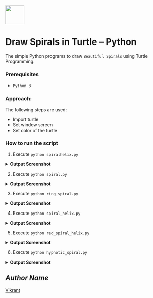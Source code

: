 <div align="">
  <img height="60" src="https://user-images.githubusercontent.com/85709371/153715486-5da59ace-7f32-4f79-a365-318102feed51.png">
</div>

# Draw Spirals in Turtle – Python
The simple Python programs to draw `Beautiful Spirals` using Turtle Programming.

### Prerequisites
- `Python 3`

### Approach:
The following steps are used:
- Import turtle
- Set window screen
- Set color of the turtle

### How to run the script
1. Execute `python spiralhelix.py`
<details><summary><b>Output Screenshot</b></summary>
  <p align="center">
    <a href="Outputs/spiralhelix.png"><img src="https://user-images.githubusercontent.com/85709371/152995935-c6f5e4a0-a51e-4a50-aecf-aa3aa621e760.png" alt="spiralhelix"></a>
  </p>
</details>

2. Execute `python spiral.py`
<details><summary><b>Output Screenshot</b></summary>
  <p align="center">
    <a href="Outputs/spiral_gif.gif"><img src="https://user-images.githubusercontent.com/85709371/152999253-b536e20b-1187-44b5-b1cf-63f882beb967.gif" alt="spiral_gif"></a>
  </p>
</details>

3. Execute `python ring_spiral.py`
<details><summary><b>Output Screenshot</b></summary>
  <p align="center">
    <a href="Outputs/ring_spiral.png"><img src="https://user-images.githubusercontent.com/85709371/153264335-d6646c83-33df-4e58-a509-3bc05cec0127.png" alt="ring_spiral"></a>
  </p>
</details>

4. Execute `python spiral_helix.py`
<details><summary><b>Output Screenshot</b></summary>
  <p align="center">
    <a href="Outputs/spiral_helix.png"><img src="https://user-images.githubusercontent.com/85709371/153266798-0141ca48-6be7-4251-a113-56f1f03bab8e.png" alt="spiral_helix"></a>
  </p>
</details>

5. Execute `python red_spiral_helix.py`
<details><summary><b>Output Screenshot</b></summary>
  <p align="center">
    <a href="Outputs/red_spiral_helix.png"><img src="https://user-images.githubusercontent.com/85709371/153545728-30bfd66b-cdbe-469a-bb43-b981d98597d3.png" alt="red_spiral_helix"></a>
  </p>
</details>

6. Execute `python hypnotic_spiral.py`
<details><summary><b>Output Screenshot</b></summary>
  <p align="center">
    <a href="Outputs/hypnotic_spiral.png"><img src="https://user-images.githubusercontent.com/85709371/153568327-2806b098-a57b-4848-bdc2-98c70f40a98f.png" alt="hypnotic_spiral"></a>
  </p>
</details>

## *Author Name*
[Vikrant](https://github.com/vikrant-v28)
